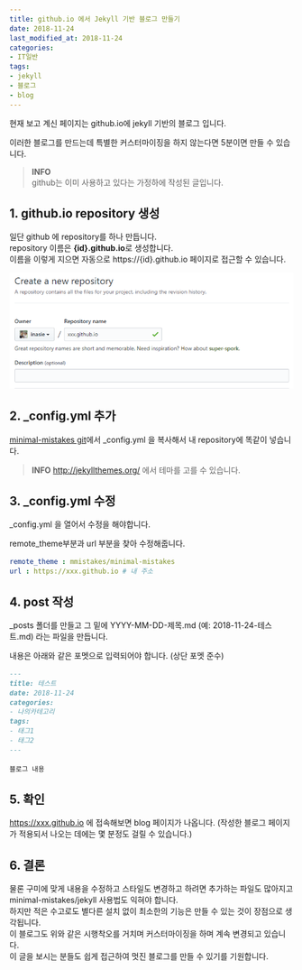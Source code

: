 ```yaml
---
title: github.io 에서 Jekyll 기반 블로그 만들기
date: 2018-11-24
last_modified_at: 2018-11-24
categories:
- IT일반
tags:
- jekyll
- 블로그
- blog
---
```


현재 보고 계신 페이지는 github.io에 jekyll 기반의 블로그 입니다.

이러한 블로그를 만드는데 특별한 커스터마이징을 하지 않는다면 5분이면 만들 수 있습니다.

> **INFO**<br>
github는 이미 사용하고 있다는 가정하에 작성된 글입니다.

## 1. github.io repository 생성

일단 github 에 repository를 하나 만듭니다. <br>
repository 이름은 **{id}.github.io**로 생성합니다. <br>
이름을 이렇게 지으면 자동으로 https://{id}.github.io 페이지로 접근할 수 있습니다.

![이미지](/assets/images/2018-11-24-jekyll-블로그-만들기/1.png)

## 2. _config.yml 추가

[minimal-mistakes git](https://github.com/mmistakes/minimal-mistakes/)에서 _config.yml 을 복사해서 내 repository에 똑같이 넣습니다.

> **INFO** http://jekyllthemes.org/ 에서 테마를 고를 수 있습니다.

## 3. _config.yml 수정

_config.yml 을 열어서 수정을 해야합니다.

remote_theme부분과 url 부분을 찾아 수정해줍니다.

```yaml
remote_theme : mmistakes/minimal-mistakes
url : https://xxx.github.io # 내 주소
```

## 4. post 작성

_posts 폴더를 만들고 그 밑에 YYYY-MM-DD-제목.md (예: 2018-11-24-테스트.md) 라는 파일을 만듭니다.

내용은 아래와 같은 포멧으로 입력되어야 합니다.  (상단 포멧 준수)

```md
---
title: 테스트
date: 2018-11-24
categories:
- 나의카테고리
tags:
- 태그1
- 태그2
---

블로그 내용
```

## 5. 확인

https://xxx.github.io 에 접속해보면 blog 페이지가 나옵니다. (작성한 블로그 페이지가 적용되서 나오는 데에는 몇 분정도 걸릴 수 있습니다.)

## 6. 결론

물론 구미에 맞게 내용을 수정하고 스타일도 변경하고 하려면 추가하는 파일도 많아지고 minimal-mistakes/jekyll 사용법도 익혀야 합니다.<br>
하지만 적은 수고로도 별다른 설치 없이 최소한의 기능은 만들 수 있는 것이 장점으로 생각됩니다.<br>
이 블로그도 위와 같은 시행착오를 거치며 커스터마이징을 하며 계속 변경되고 있습니다.<br>
이 글을 보시는 분들도 쉽게 접근하여 멋진 블로그를 만들 수 있기를 기원합니다.